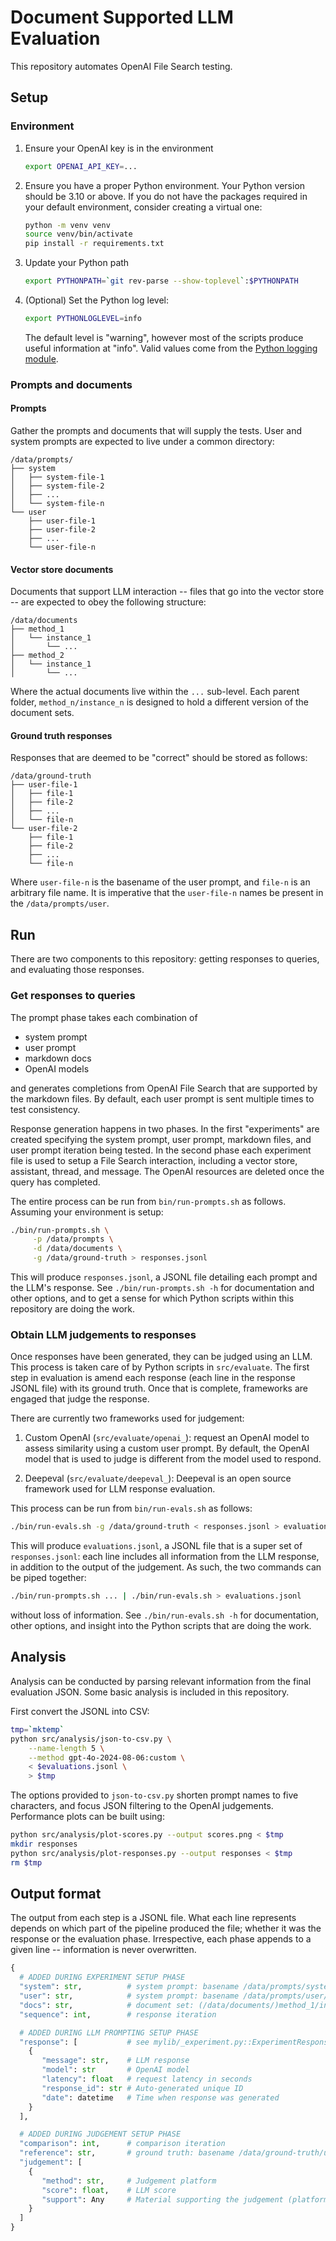 # Document Supported LLM Evaluation

This repository automates OpenAI File Search testing.

## Setup

### Environment

1. Ensure your OpenAI key is in the environment

   ```bash
   export OPENAI_API_KEY=...
   ```

2. Ensure you have a proper Python environment. Your Python version
   should be 3.10 or above. If you do not have the packages required
   in your default environment, consider creating a virtual one:

   ```bash
   python -m venv venv
   source venv/bin/activate
   pip install -r requirements.txt
   ```

3. Update your Python path

   ```bash
   export PYTHONPATH=`git rev-parse --show-toplevel`:$PYTHONPATH
   ```

4. (Optional) Set the Python log level:

   ```bash
   export PYTHONLOGLEVEL=info
   ```

   The default level is "warning", however most of the scripts produce
   useful information at "info". Valid values come from the [Python
   logging
   module](https://docs.python.org/3/library/logging.html#logging-levels).

### Prompts and documents

#### Prompts

Gather the prompts and documents that will supply the tests. User and
system prompts are expected to live under a common directory:

```
/data/prompts/
├── system
│   ├── system-file-1
│   ├── system-file-2
│   ├── ...
│   └── system-file-n
└── user
    ├── user-file-1
    ├── user-file-2
    ├── ...
    └── user-file-n
```

#### Vector store documents

Documents that support LLM interaction -- files that go into the
vector store -- are expected to obey the following structure:

```
/data/documents
├── method_1
│   └── instance_1
│       └── ...
├── method_2
│   └── instance_1
│       └── ...
```

Where the actual documents live within the `...` sub-level. Each
parent folder, `method_n/instance_n` is designed to hold a different
version of the document sets.

#### Ground truth responses

Responses that are deemed to be "correct" should be stored as follows:

```
/data/ground-truth
├── user-file-1
│   ├── file-1
│   ├── file-2
│   ├── ...
│   └── file-n
└── user-file-2
    ├── file-1
    ├── file-2
    ├── ...
    └── file-n
```

Where `user-file-n` is the basename of the user prompt, and `file-n`
is an arbitrary file name. It is imperative that the `user-file-n`
names be present in the `/data/prompts/user`.

## Run

There are two components to this repository: getting responses to
queries, and evaluating those responses.

### Get responses to queries

The prompt phase takes each combination of

* system prompt
* user prompt
* markdown docs
* OpenAI models

and generates completions from OpenAI File Search that are supported
by the markdown files. By default, each user prompt is sent multiple
times to test consistency.

Response generation happens in two phases. In the first "experiments"
are created specifying the system prompt, user prompt, markdown files,
and user prompt iteration being tested. In the second phase each
experiment file is used to setup a File Search interaction, including
a vector store, assistant, thread, and message. The OpenAI resources
are deleted once the query has completed.

The entire process can be run from `bin/run-prompts.sh` as
follows. Assuming your environment is setup:

```bash
./bin/run-prompts.sh \
     -p /data/prompts \
     -d /data/documents \
     -g /data/ground-truth > responses.jsonl
```

This will produce `responses.jsonl`, a JSONL file detailing each
prompt and the LLM's response. See `./bin/run-prompts.sh -h` for
documentation and other options, and to get a sense for which Python
scripts within this repository are doing the work.

### Obtain LLM judgements to responses

Once responses have been generated, they can be judged using an
LLM. This process is taken care of by Python scripts in
`src/evaluate`. The first step in evaluation is amend each response
(each line in the response JSONL file) with its ground truth. Once
that is complete, frameworks are engaged that judge the response.

There are currently two frameworks used for judgement:

1. Custom OpenAI (`src/evaluate/openai_`): request an OpenAI model to
   assess similarity using a custom user prompt. By default, the
   OpenAI model that is used to judge is different from the model used
   to respond.

2. Deepeval (`src/evaluate/deepeval_`): Deepeval is an open source
   framework used for LLM response evaluation.

This process can be run from `bin/run-evals.sh` as follows:

```bash
./bin/run-evals.sh -g /data/ground-truth < responses.jsonl > evaluations.jsonl
```

This will produce `evaluations.jsonl`, a JSONL file that is a super set
of `responses.jsonl`: each line includes all information from the LLM
response, in addition to the output of the judgement. As such, the two
commands can be piped together:

```bash
./bin/run-prompts.sh ... | ./bin/run-evals.sh > evaluations.jsonl
```

without loss of information. See `./bin/run-evals.sh -h` for
documentation, other options, and insight into the Python scripts that
are doing the work.

## Analysis

Analysis can be conducted by parsing relevant information from the
final evaluation JSON. Some basic analysis is included in this
repository.

First convert the JSONL into CSV:

```bash
tmp=`mktemp`
python src/analysis/json-to-csv.py \
    --name-length 5 \
    --method gpt-4o-2024-08-06:custom \
    < $evaluations.jsonl \
    > $tmp
```

The options provided to `json-to-csv.py` shorten prompt names to five
characters, and focus JSON filtering to the OpenAI
judgements. Performance plots can be built using:

```bash
python src/analysis/plot-scores.py --output scores.png < $tmp
mkdir responses
python src/analysis/plot-responses.py --output responses < $tmp
rm $tmp
```

## Output format

The output from each step is a JSONL file. What each line represents
depends on which part of the pipeline produced the file; whether it
was the response or the evaluation phase. Irrespective, each phase
appends to a given line -- information is never overwritten.

```python
{
  # ADDED DURING EXPERIMENT SETUP PHASE
  "system": str,          # system prompt: basename /data/prompts/system/file-n
  "user": str,            # system prompt: basename /data/prompts/user/file-n
  "docs": str,            # document set: (/data/documents/)method_1/instance_1
  "sequence": int,        # response iteration

  # ADDED DURING LLM PROMPTING SETUP PHASE
  "response": [           # see mylib/_experiment.py::ExperimentResponse
    {
       "message": str,    # LLM response
       "model": str       # OpenAI model
       "latency": float   # request latency in seconds
       "response_id": str # Auto-generated unique ID
       "date": datetime   # Time when response was generated
    }
  ],

  # ADDED DURING JUDGEMENT SETUP PHASE
  "comparison": int,      # comparison iteration
  "reference": str,       # ground truth: basename /data/ground-truth/user-1/file-1
  "judgement": [
    {
       "method": str,     # Judgement platform
       "score": float,    # LLM score
       "support": Any     # Material supporting the judgement (platform dependent)
    }
  ]
}
```
